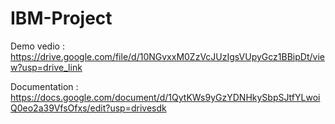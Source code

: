 # IBM-Project
Demo vedio : https://drive.google.com/file/d/10NGvxxM0ZzVcJUzIgsVUpyGcz1BBipDt/view?usp=drive_link

Documentation :  https://docs.google.com/document/d/1QytKWs9yGzYDNHkySbpSJtfYLwoiQ0eo2a39VfsOfxs/edit?usp=drivesdk

